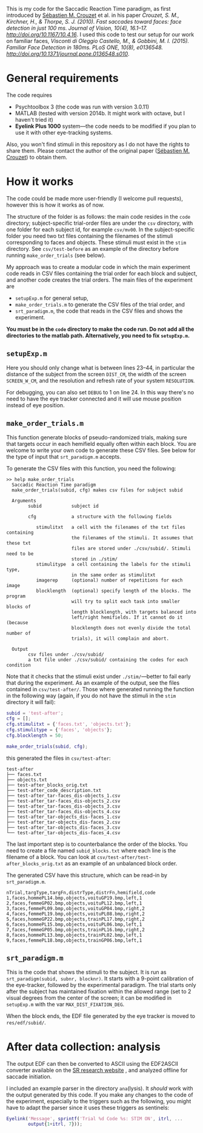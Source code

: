 This is my code for the Saccadic Reaction Time paradigm, as first
introduced by [Sébastien M. Crouzet](https://scrouzet.github.io/) et al.
in his paper *Crouzet, S. M., Kirchner, H., & Thorpe, S. J. (2010). Fast
saccades toward faces: face detection in just 100 ms. Journal of Vision,
10(4), 16.1–17. http://doi.org/10.1167/10.4.16*. 
I used this code to
test our setup for our work on familiar faces, *Visconti di Oleggio
Castello, M., & Gobbini, M. I. (2015). Familiar Face Detection in 180ms.
PLoS ONE, 10(8), e0136548.
http://doi.org/10.1371/journal.pone.0136548.s010*.

# General requirements
The code requires

- Psychtoolbox 3 (the code was run with version 3.0.11)
- MATLAB (tested with version 2014b. It might work with octave, but I
  haven't tried it)
- **Eyelink Plus 1000** system—the code needs to be modified if you
  plan to use it with other eye-tracking systems.

Also, you won't find stimuli in this repository as I do not have the
rights to share them. Please contact the author of the original paper
([Sébastien M. Crouzet](https://scrouzet.github.io/)) to obtain them.

# How it works
The code could be made more user-friendly (I welcome pull requests),
however this is how it works as of now.

The structure of the folder is as follows: the main code resides in the
`code` directory; subject-specific trial-order files are under the `csv`
directory, with one folder for each subject id, for example `csv/mv00`.
In the subject-specific folder you need two txt files containing the
filenames of the stimuli corresponding to faces and objects. These
stimuli must exist in the `stim` directory. See `csv/test-before` as an
example of the directory before running `make_order_trials` (see below).

My approach was to create a modular code in which the main experiment
code reads in CSV files containing the trial order for each block and
subject, and another code creates the trial orders. The main files of 
the experiment are 

- `setupExp.m` for general setup, 
- `make_order_trials.m` to generate the CSV files of the trial order,
  and
- `srt_paradigm.m`, the code that reads in the CSV files and shows the
  experiment.

**You must be in the `code` directory to make the code run. Do not add
all the directories to the matlab path. Alternatively, you need to fix
`setupExp.m`.**

## `setupExp.m`
Here you should only change what is between lines 23–44, in particular
the distance of the subject from the screen `DIST_CM`, the width of the
screen `SCREEN_W_CM`, and the resolution and refresh rate of your system
`RESOLUTION`.

For debugging, you can also set `DEBUG` to 1 on line 24. In this way
there's no need to have the eye tracker connected and it will use mouse
position instead of eye position.

## `make_order_trials.m`
This function generate blocks of pseudo-randomized trials, making sure
that targets occur in each hemifield equally often within each block.
You are welcome to write your own code to generate these CSV files. See
below for the type of input that `srt_paradigm.m` accepts.

To generate the CSV files with this function, you need the following:

```
>> help make_order_trials
  Saccadic Reaction Time paradigm
  make_order_trials(subid, cfg) makes csv files for subject subid

  Arguments
        subid           subject id

        cfg             a structure with the following fields

           stimulitxt   a cell with the filenames of the txt files containing
                        the filenames of the stimuli. It assumes that these txt
                        files are stored under ./csv/subid/. Stimuli need to be
                        stored in ./stim/
           stimulitype  a cell containing the labels for the stimuli type, 
                        in the same order as stimulitxt 
           imagerep     (optional) number of repetitions for each image
           blocklength  (optional) specify length of the blocks. The program
                        will try to split each task into smaller blocks of
                        length blocklength, with targets balanced into
                        left/right hemifields. If it cannot do it (because
                        blocklength does not evenly divide the total number of
                        trials), it will complain and abort.

  Output
        csv files under ./csv/subid/
        a txt file under ./csv/subid/ containing the codes for each condition
```

Note that it checks that the stimuli exist under `./stim/`—better to fail 
early that during the experiment. As an example of the output, see the
files contained in `csv/test-after/`. Those where generated running
the function in the following way (again, if you do not have the stimuli
in the `stim` directory it will fail):

``` matlab
subid = 'test-after';
cfg = [];
cfg.stimulitxt = {'faces.txt', 'objects.txt'};
cfg.stimulitype = {'faces', 'objects'};
cfg.blocklength = 50;

make_order_trials(subid, cfg);
```

this generated the files in `csv/test-after`:

```
test-after
├── faces.txt
├── objects.txt
├── test-after_blocks_orig.txt
├── test-after_code_description.txt
├── test-after_tar-faces_dis-objects_1.csv
├── test-after_tar-faces_dis-objects_2.csv
├── test-after_tar-faces_dis-objects_3.csv
├── test-after_tar-faces_dis-objects_4.csv
├── test-after_tar-objects_dis-faces_1.csv
├── test-after_tar-objects_dis-faces_2.csv
├── test-after_tar-objects_dis-faces_3.csv
└── test-after_tar-objects_dis-faces_4.csv
```

The last important step is to counterbalance the order of the blocks.
You need to create a file named `subid_blocks.txt` where each line is
the filename of a block. You can look at
`csv/test-after/test-after_blocks_orig.txt` as an example of an unbalanced
block order.

The generated CSV have this structure, which can be read-in by
`srt_paradigm.m`.

```
nTrial,targType,targFn,distrType,distrFn,hemifield,code
1,faces,hommePL14.bmp,objects,voituGP19.bmp,left,1
2,faces,femmeGP02.bmp,objects,voituPL12.bmp,left,1
3,faces,femmePL09.bmp,objects,voituGP04.bmp,right,2
4,faces,femmePL19.bmp,objects,voituPL08.bmp,right,2
5,faces,hommeGP22.bmp,objects,trainPL17.bmp,right,2
6,faces,hommePL15.bmp,objects,voituPL06.bmp,left,1
7,faces,femmeGP05.bmp,objects,trainPL16.bmp,right,2
8,faces,hommePL13.bmp,objects,trainPL02.bmp,left,1
9,faces,femmePL18.bmp,objects,trainGP06.bmp,left,1
```

## `srt_paradigm.m`
This is the code that shows the stimuli to the subject. It is run as 
`srt_paradigm(subid, subnr, blocknr)`. It starts with a 9-point
calibration of the eye-tracker, followed by the experimental paradigm.
The trial starts only after the subject has maintained fixation within
the allowed range (set to 2 visual degrees from the center of the
screen; it can be modified in `setupExp.m` with the var
`MAX_DIST_FIXATION_DEG`.

When the block ends, the EDF file generated by the eye tracker is moved
to `res/edf/subid/`.

# After data collection: analysis
The output EDF can then be converted to ASCII using the EDF2ASCII
converter available on the [SR research website](http://sr-support.com/)
, and analyzed offline for saccade initiation.

I included an example parser in the directory `ana`(lysis). It *should*
work with the output generated by this code. If you make any changes to
the code of the experiment, especially to the triggers such as the
following, you might have to adapt the parser since it uses these triggers as
sentinels:

```matlab
Eyelink('Message', sprintf('Trial %d Code %s: STIM ON', itrl, ...
        output{1+itrl, 7}));
```
